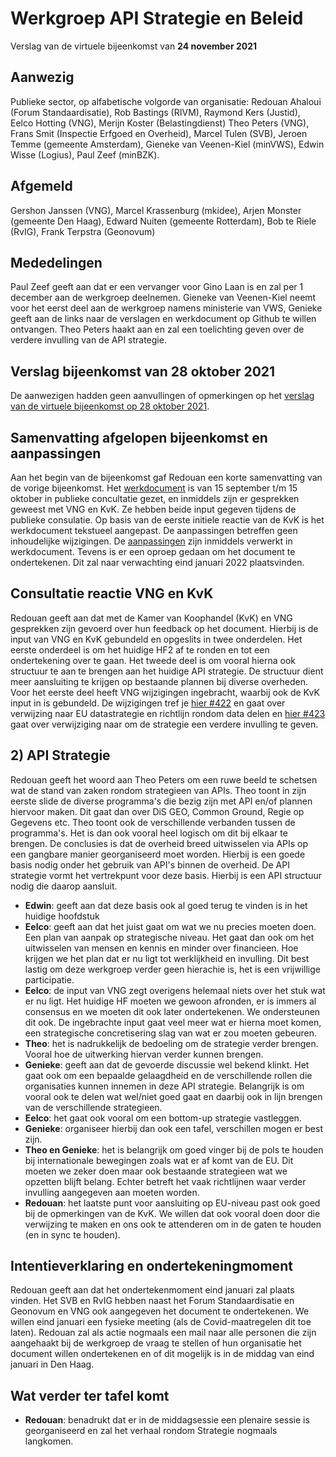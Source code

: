 # Werkgroep API Strategie en Beleid
Verslag van de virtuele bijeenkomst van **24 november 2021**

## Aanwezig
Publieke sector, op alfabetische volgorde van organisatie:
Redouan Ahaloui (Forum Standaardisatie), Rob Bastings (RIVM), Raymond Kers (Justid), Eelco Hotting (VNG),  Merijn Koster (Belastingdienst) Theo Peters (VNG), Frans Smit (Inspectie Erfgoed en Overheid), Marcel Tulen (SVB),  Jeroen Temme (gemeente Amsterdam), Gieneke van Veenen-Kiel (minVWS), Edwin Wisse (Logius), Paul Zeef (minBZK).

## Afgemeld
Gershon Janssen (VNG), Marcel Krassenburg (mkidee), Arjen Monster (gemeente Den Haag), Edward Nuiten (gemeente Rotterdam), Bob te Riele (RvIG), Frank Terpstra (Geonovum)

## Mededelingen
Paul Zeef geeft aan dat er een vervanger voor Gino Laan is en zal per 1 december aan de werkgroep deelnemen. Gieneke van Veenen-Kiel neemt voor het eerst deel aan de werkgroep namens ministerie van VWS, Genieke geeft aan de links naar de verslagen en werkdocument op Github te willen ontvangen. Theo Peters haakt aan en zal een toelichting geven over de verdere invulling van de API strategie. 

## Verslag bijeenkomst van 28 oktober 2021
De aanwezigen hadden geen aanvullingen of opmerkingen op het [verslag van de virtuele bijeenkomst op 28 oktober 2021](https://github.com/Geonovum/KP-APIs/blob/master/Werkgroep%20API%20strategie%20en%20beleid/Verslagen/Verslag%2020211028%20WG%20Strategie%20en%20Beleid.md).

## Samenvatting afgelopen bijeenkomst en aanpassingen
Aan het begin van de bijeenkomst gaf Redouan een korte samenvatting van de vorige bijeenkomst. Het [werkdocument](https://github.com/Geonovum/KP-APIs/blob/master/Werkgroep%20API%20strategie%20en%20beleid/Werkversie/api-strategie-overheid.md) is van 15 september t/m 15 oktober in publieke concultatie gezet, en inmiddels zijn er gesprekken geweest met VNG en KvK. Ze hebben beide input gegeven tijdens de publieke consulatie. Op basis van de eerste initiele reactie van de KvK is het werkdocument tekstueel aangepast. De aanpassingen betreffen geen inhoudelijke wijzigingen. De [aanpassingen](https://github.com/Geonovum/KP-APIs/pull/418/files/e7924d3093ce50808d40c9fbb86d2654e66fd642) zijn inmiddels verwerkt in werkdocument. Tevens is er een oproep gedaan om het document te ondertekenen. Dit zal naar verwachting eind januari 2022 plaatsvinden. 

## Consultatie reactie VNG en KvK
Redouan geeft aan dat met de Kamer van Koophandel (KvK) en VNG gesprekken zijn gevoerd over hun feedback op het document. Hierbij is de input van VNG en KvK gebundeld en opgeslits in twee onderdelen. Het eerste onderdeel is om het huidige HF2 af te ronden en tot een ondertekening over te gaan. Het tweede deel is om vooral hierna ook structuur te aan te brengen aan het huidige API strategie. De structuur dient meer aansluiting te krijgen op bestaande plannen bij diverse overheden. Voor het eerste deel heeft VNG wijzigingen ingebracht, waarbij ook de KvK input in is gebundeld. De wijzigingen tref je [hier #422](https://github.com/Geonovum/KP-APIs/pull/422) en gaat over verwijzing naar EU datastrategie en richtlijn rondom data delen en [hier #423](https://github.com/Geonovum/KP-APIs/pull/423) gaat over verwijziging naar om de strategie een verdere invulling te geven. 

## 2) API Strategie
Redouan geeft het woord aan Theo Peters om een ruwe beeld te schetsen wat de stand van zaken rondom strategieen van APIs. 
Theo toont in zijn eerste slide de diverse programma's die bezig zijn met API en/of plannen hiervoor maken. Dit gaat dan over DiS GEO, Common Ground, Regie op Gegevens etc. Theo toont ook de verschillende verbanden tussen de programma's. Het is dan ook vooral heel logisch om dit bij elkaar te brengen. De conclusies is dat de overheid breed uitwisselen via APIs op een gangbare manier georganiseerd moet worden. Hierbij is een goede basis nodig onder het gebruik van API's binnen de overheid. De API strategie vormt het vertrekpunt voor deze basis. Hierbij is een API structuur nodig die daarop aansluit. 

- **Edwin**: geeft aan dat deze basis ook al goed terug te vinden is in het huidige hoofdstuk
- **Eelco**: geeft aan dat het juist gaat om wat we nu precies moeten doen. Een plan van aanpak op strategische niveau. Het gaat dan ook om het uitwisselen van mensen en kennis en minder over financieen. Hoe krijgen we het plan dat er nu ligt tot werklijkheid en invulling. Dit best lastig om deze werkgroep verder geen hierachie is, het is een vrijwillige participatie. 
- **Eelco**: de input van VNG zegt overigens helemaal niets over het stuk wat er nu ligt. Het huidige HF moeten we gewoon afronden, er is immers al consensus en we moeten dit ook later ondertekenen. We ondersteunen dit ook. De ingebrachte input gaat veel meer wat er hierna moet komen, een strategische concretisering slag van wat er zou moeten gebeuren. 
- **Theo**: het is nadrukkelijk de bedoeling om de strategie verder brengen. Vooral hoe de uitwerking hiervan verder kunnen brengen.
- **Genieke**: geeft aan dat de gevoerde discussie wel bekend klinkt. Het gaat ook om een bepaalde gelaagdheid en de verschillende rollen die organisaties kunnen innemen in deze API strategie. Belangrijk is om vooral ook te delen wat wel/niet goed gaat en daarbij ook in lijn brengen van de verschillende strategieen.
- **Eelco**: het gaat ook vooral om een bottom-up strategie vastleggen.
- **Genieke**: organiseer hierbij dan ook een tafel, verschillen mogen er best zijn.
- **Theo en Genieke**: het is belangrijk om goed vinger bij de pols te houden bij internationale bewegingen zoals wat er af komt van de EU. Dit moeten we zeker doen maar ook bestaande strategieen wat we opzetten blijft belang. Echter betreft het vaak richtlijnen waar verder invulling aangegeven aan moeten worden.
- **Redouan**: het laatste punt voor aansluiting op EU-niveau past ook goed bij de opmerkingen van de KvK. We willen dat ook vooral doen door die verwijzing te maken en ons ook te attenderen om in de gaten te houden (en in sync te houden).

## Intentieverklaring en ondertekeningmoment
Redouan geeft aan dat het ondertekenmoment eind januari zal plaats vinden. Het SVB en RvIG hebben naast het Forum Standaardisatie en Geonovum en VNG ook aangegeven het document te ondertekenen. We willen eind januari een fysieke meeting (als de Covid-maatregelen dit toe laten).
Redouan zal als actie nogmaals een mail naar alle personen die zijn aangehaakt bij de werkgroep de vraag te stellen of hun organisatie het document willen ondertekenen en of dit mogelijk is in de middag van eind januari in Den Haag.

## Wat verder ter tafel komt
- **Redouan**: benadrukt dat er in de middagsessie een plenaire sessie is georganiseerd en zal het verhaal rondom Strategie nogmaals langkomen. 
